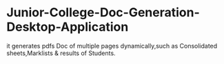 # Junior-College-Doc-Generation-Desktop-Application
it generates pdfs Doc of multiple pages dynamically,such as Consolidated sheets,Marklists &amp; results of Students.
